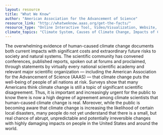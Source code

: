 ```yaml
---
layout: resource
title: "What We Know"
author: "American Association for the Advancement of Science"
resource_link: "http://whatweknow.aaas.org/get-the-facts/"
resource_type: "Online Interactive Tool, Video/Visualization, Website, Publication"
climate_topics: "Climate System, Causes of Climate Change, Impacts of Climate Change, Mitigation, Adaptation"
---
```


The overwhelming evidence of human-caused climate change documents both current impacts with significant costs and extraordinary future risks to society and natural systems. The scientific community has convened conferences, published reports, spoken out at forums and proclaimed, through statements by virtually every national scientific academy and relevant major scientific organization — including the American Association for the Advancement of Science (AAAS) — that climate change puts the well-being of people of all nations at risk. Surveys show that many Americans think climate change is still a topic of significant scientific disagreement. Thus, it is important and increasingly urgent for the public to know there is now a high degree of agreement among climate scientists that human-caused climate change is real. Moreover, while the public is becoming aware that climate change is increasing the likelihood of certain local disasters, many people do not yet understand that there is a small, but real chance of abrupt, unpredictable and potentially irreversible changes with highly damaging impacts on people in the United States and around the world.